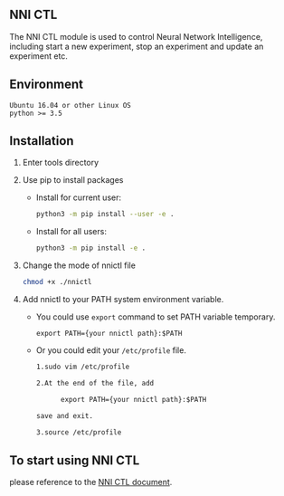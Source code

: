 ## NNI CTL
The NNI CTL module is used to control Neural Network Intelligence, including start a new experiment, stop an experiment and update an experiment etc.
## Environment

```
Ubuntu 16.04 or other Linux OS
python >= 3.5
```

## Installation

1. Enter tools directory

1. Use pip to install packages
    * Install for current user:

      ```bash
      python3 -m pip install --user -e .
      ```

    * Install for all users:

      ```bash
      python3 -m pip install -e .
      ```

1. Change the mode of nnictl file

    ```bash
    chmod +x ./nnictl
    ```

1. Add nnictl to your PATH system environment variable.

    * You could use `export` command to set PATH variable temporary.

          export PATH={your nnictl path}:$PATH

    * Or you could edit your `/etc/profile` file.

      ```txt
      1.sudo vim /etc/profile

      2.At the end of the file, add

            export PATH={your nnictl path}:$PATH

      save and exit.

      3.source /etc/profile
      ```

## To start using NNI CTL

please reference to the [NNI CTL document].

[NNI CTL document]: ../docs/en_US/Nnictl.md
